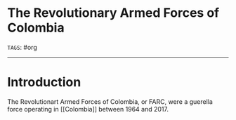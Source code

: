 # The Revolutionary Armed Forces of Colombia
`TAGS`: #org 

---
# Introduction
The Revolutionart Armed Forces of Colombia, or FARC, were a guerella force operating in [[Colombia]] between 1964 and 2017. 